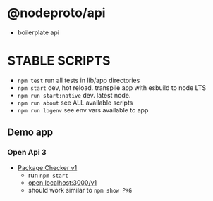 # @nodeproto/api
  - boilerplate api

# STABLE SCRIPTS
  - `npm test` run all tests in lib/app directories
  - `npm start` dev, hot reload. transpile app with esbuild to node LTS
  - `npm run start:native` dev. latest node.
  - `npm run about` see ALL available scripts
  - `npm run logenv` see env vars available to app


## Demo app
### Open Api 3
  - [Package Checker v1](/app/api/routes/v1/README.md)
    - run `npm start`
    - [open localhost:3000/v1](http://localhost:3000/v1)
    - should work similar to `npm show PKG`


